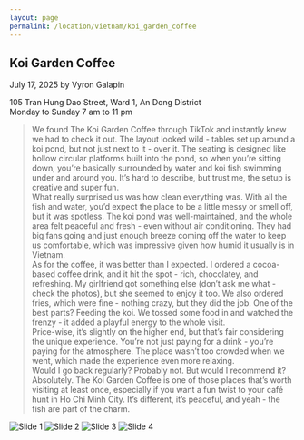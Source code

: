 ```yaml
---
layout: page
permalink: /location/vietnam/koi_garden_coffee
---
```


<div id="Location" style="display:none;" class="Vietnam"></div>
<div class="container">     
  <article class="blog-post">
    <h2 class="display-5 link-body-emphasis mb-1">Koi Garden Coffee</h2>
    <p class="blog-post-meta">
      July 17, 2025 by <!-- <a href="#"> --> Vyron Galapin <!--</a>-->
      <div class="business-info">
        <div class="info-item">
            <i class="fas fa-map-marker-alt"></i>
            <span>105 Tran Hung Dao Street, Ward 1, An Dong District</span>
        </div>
        <div class="info-item">
            <i class="far fa-clock"></i>
            <span>Monday to Sunday 7 am to 11 pm </span>
        </div>
        <!-- <div class="info-item">
            <i class="fab fa-facebook"></i>
            <a href="" target="_blank">Facebook</a>
        </div>
        <div class="info-item">
            <i class="fab  fa-instagram"></i>
            <a href="" target="_blank">Instagram</a>
        </div> -->
      </div>
    </p>
    <div class="row"> 
      <div class="col-md-9"> 
        <blockquote class="blockquote">
          <p>
            We found The Koi Garden Coffee through TikTok and instantly knew we had to check it out. The layout looked wild - tables set up around a koi pond, but not just next to it - over it. The seating is designed like hollow circular platforms built into the pond, so when you’re sitting down, you’re basically surrounded by water and koi fish swimming under and around you. It’s hard to describe, but trust me, the setup is creative and super fun.
            <br/>
            What really surprised us was how clean everything was. With all the fish and water, you’d expect the place to be a little messy or smell off, but it was spotless. The koi pond was well-maintained, and the whole area felt peaceful and fresh - even without air conditioning. They had big fans going and just enough breeze coming off the water to keep us comfortable, which was impressive given how humid it usually is in Vietnam.
            <br/>
            As for the coffee, it was better than I expected. I ordered a cocoa-based coffee drink, and it hit the spot - rich, chocolatey, and refreshing. My girlfriend got something else (don’t ask me what - check the photos), but she seemed to enjoy it too. We also ordered fries, which were fine - nothing crazy, but they did the job. One of the best parts? Feeding the koi. We tossed some food in and watched the frenzy - it added a playful energy to the whole visit.
            <br/>
            Price-wise, it’s slightly on the higher end, but that’s fair considering the unique experience. You’re not just paying for a drink - you’re paying for the atmosphere. The place wasn’t too crowded when we went, which made the experience even more relaxing.
            <br/>
            Would I go back regularly? Probably not. But would I recommend it? Absolutely. The Koi Garden Coffee is one of those places that’s worth visiting at least once, especially if you want a fun twist to your café hunt in Ho Chi Minh City. It’s different, it’s peaceful, and yeah - the fish are part of the charm.
          </p>
        </blockquote>
      </div>     
      <div class="col-md-3">
        <div class="slideshow-container">
            <div class="slides">
                <img src="{{ site.baseurl }}/assets/images/vietnam/Koi Garden Coffee 1.JPEG" alt="Slide 1">
                <img src="{{ site.baseurl }}/assets/images/vietnam/Koi Garden Coffee 2.JPEG" alt="Slide 2">
                <img src="{{ site.baseurl }}/assets/images/vietnam/Koi Garden Coffee 3.JPEG" alt="Slide 3">
                <img src="{{ site.baseurl }}/assets/images/vietnam/Koi Garden Coffee 4.JPEG" alt="Slide 4">
            </div>
        </div>
      </div>
    </div>
    <!-- <div>
      <a href="https://maps.app.goo.gl/3AFLywg59a6m7VxH7" target="_blank">
        <div id="map-tile">
            <iframe src="https://www.google.com/maps/embed?pb=!1m18!1m12!1m3!1d31498.381159977675!2d123.28803007635597!3d9.306872929322981!2m3!1f0!2f0!3f0!3m2!1i1024!2i768!4f13.1!3m3!1m2!1s0x33ab6f6b71cb06e9%3A0xbffa3a21edd25020!2sKapeng%20Lokal%20Dgt!5e0!3m2!1sen!2sph!4v1740294951341!5m2!1sen!2sph" width="600" height="450" style="border:0;" allowfullscreen="" loading="lazy" referrerpolicy="no-referrer-when-downgrade"></iframe>
        </div>
        </a>
    </div> -->
  </article>
  <script src="{{ site.baseurl }}/assets/js/slideshow.js">
</div>
